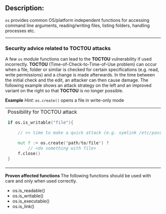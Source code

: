## Description:

`os` provides common OS/platform independent functions for accessing
command line arguments, reading/writing files, listing folders,
handling processes etc.

* * *


### Security advice related to TOCTOU attacks

A few `os` module functions can lead to the <b>TOCTOU</b> vulnerability if used incorrectly. 
<b>TOCTOU</b> (Time-of-Check-to-Time-of-Use problem) can occur when a file, folder or similar 
is checked for certain specifications (e.g. read, write permissions) and a change is made 
afterwards. 
In the time between the initial check and the edit, an attacker can then cause damage. 
The following example shows an attack strategy on the left and an improved variant on the right 
so that <b>TOCTOU</b> is no longer possible.


<b>Example</b>
<i>Hint</i>: `os.create()` opens a file in write-only mode

<table>
<tr>
<td>
Possibility for TOCTOU attack

```v ignore 
if os.is_writable("file"){

    // >> time to make a quick attack (e.g. symlink /etc/passwd to >file<) <<

    mut f := os.create('path/to/file') ?
        // <do something with file>
    f.close()
}
```
</td>
<td>TOCTOU not possible

```v ignore
mut f := os.create('path/to/file') or {
    println("file not writable")
}

// >> do someting with file; file is locked <<

f.close()
```
</td>
</tr>
</table>

<b> Proven affected functions </b>
The following functions should be used with care and only when used correctly.

* os.is_readable()
* os.is_writable()
* os.is_executable()
* os.is_link()
